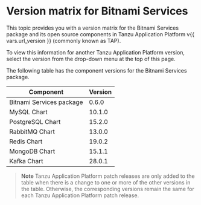 # Version matrix for Bitnami Services

This topic provides you with a version matrix for the Bitnami Services package and its open source
components in Tanzu Application Platform v{{ vars.url_version }} (commonly known as TAP).

To view this information for another Tanzu Application Platform version, select the version from the
drop-down menu at the top of this page.

The following table has the component versions for the Bitnami Services package.

<!-- Version list for TAP 1.10. Add patch updates, if any, in a new column. -->

<table>
  <thead>
    <tr>
      <th>Component</th>
      <th>Version</th>
    </tr>
  </thead>
  <tbody>
    <tr>
      <td>Bitnami Services package</td>
      <td>0.6.0</td>
    </tr>
    <tr>
      <td>MySQL Chart</td>
      <td>10.1.0</td>
    </tr>
    <tr>
      <td>PostgreSQL Chart</td>
      <td>15.2.0</td>
    </tr>
    <tr>
      <td>RabbitMQ Chart</td>
      <td>13.0.0</td>
    </tr>
    <tr>
      <td>Redis Chart</td>
      <td>19.0.2</td>
    </tr>
    <tr>
      <td>MongoDB Chart</td>
      <td>15.1.1</td>
    </tr>
    <tr>
      <td>Kafka Chart</td>
      <td>28.0.1</td>
    </tr>
  </tbody>
</table>

> **Note** Tanzu Application Platform patch releases are only added to the table when there
> is a change to one or more of the other versions in the table. Otherwise, the corresponding
> versions remain the same for each Tanzu Application Platform patch release.